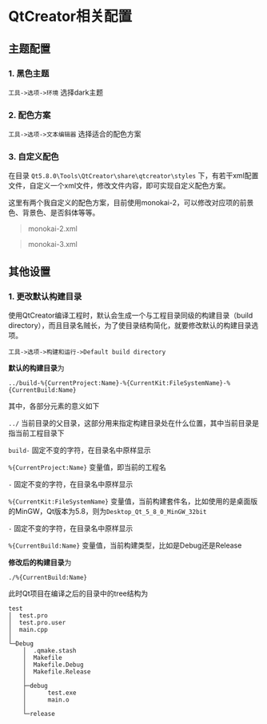 # QtCreator相关配置
## 主题配置
### 1. 黑色主题
`工具->选项->环境` 选择dark主题

### 2. 配色方案
`工具->选项->文本编辑器` 选择适合的配色方案

### 3. 自定义配色
在目录 `Qt5.8.0\Tools\QtCreator\share\qtcreator\styles` 下，有若干xml配置文件，自定义一个xml文件，修改文件内容，即可实现自定义配色方案。

这里有两个我自定义的配色方案，目前使用monokai-2，可以修改对应项的前景色、背景色、是否斜体等等。
> monokai-2.xml

> monokai-3.xml

## 其他设置
### 1. 更改默认构建目录
使用QtCreator编译工程时，默认会生成一个与工程目录同级的构建目录（build directory），而且目录名贼长，为了使目录结构简化，就要修改默认的构建目录选项。

`工具->选项->构建和运行->Default build directory`

**默认的构建目录**为

`../build-%{CurrentProject:Name}-%{CurrentKit:FileSystemName}-%{CurrentBuild:Name}`

其中，各部分元素的意义如下

`../` 当前目录的父目录，这部分用来指定构建目录处在什么位置，其中当前目录是指当前工程目录下

`build-` 固定不变的字符，在目录名中原样显示

`%{CurrentProject:Name}` 变量值，即当前的工程名

`-` 固定不变的字符，在目录名中原样显示

`%{CurrentKit:FileSystemName}` 变量值，当前构建套件名，比如使用的是桌面版的MinGW，Qt版本为5.8，则为`Desktop_Qt_5_8_0_MinGW_32bit`

`-` 固定不变的字符，在目录名中原样显示

`%{CurrentBuild:Name}` 变量值，当前构建类型，比如是Debug还是Release

**修改后的构建目录**为

`./%{CurrentBuild:Name}`

此时Qt项目在编译之后的目录中的tree结构为

```
test
│  test.pro
│  test.pro.user
│  main.cpp
│
└─Debug
    │  .qmake.stash
    │  Makefile
    │  Makefile.Debug
    │  Makefile.Release
    │
    ├─debug
    │      test.exe
    │      main.o
    │
    └─release
```
